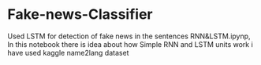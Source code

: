 # Fake-news-Classifier
Used LSTM for detection of fake news in the sentences
RNN&LSTM.ipynp, In this notebook there is idea about how Simple RNN and LSTM units work i have used kaggle name2lang dataset 
